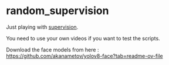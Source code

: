 # random_supervision
Just playing with [supervision](https://github.com/roboflow/supervision).  

You need to use your own videos if you want to test the scripts.   

Download the face models from here : https://github.com/akanametov/yolov8-face?tab=readme-ov-file  
